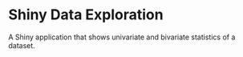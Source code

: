 # Shiny Data Exploration

A Shiny application that shows univariate and bivariate statistics of a dataset.

<!---![Univariate statistics](univariate.png)
![Bivariate statistics](bivariate.png)--->